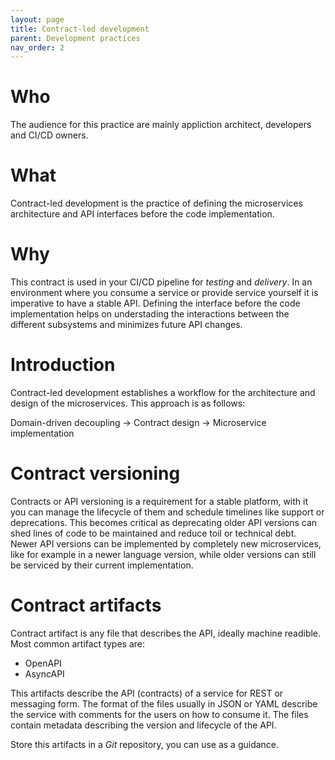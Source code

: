 ```yaml
---
layout: page
title: Contract-led development
parent: Development practices
nav_order: 2
---
```


# Who
The audience for this practice are mainly appliction architect, developers and CI/CD owners.

# What
Contract-led development is the practice of defining the microservices architecture and API interfaces before the code implementation.

# Why
This contract is used in your CI/CD pipeline for *testing* and *delivery*. In an environment where you consume a service or provide service yourself it is imperative to have a stable API. Defining the interface before the code implementation helps on understading the interactions between the different subsystems and minimizes future API changes.

# Introduction
Contract-led development establishes a workflow for the architecture and design of the microservices. This approach is as follows:

Domain-driven decoupling -> Contract design -> Microservice implementation

# Contract versioning
Contracts or API versioning is a requirement for a stable platform, with it you can manage the lifecycle of them and schedule timelines like support or deprecations. This becomes critical as deprecating older API versions can shed lines of code to be maintained and reduce toil or technical debt. Newer API versions can be implemented by completely new microservices, like for example in a newer language version, while older versions can still be serviced by their current implementation.

# Contract artifacts
Contract artifact is any file that describes the API, ideally machine readible. Most common artifact types are:
- OpenAPI
- AsyncAPI

This artifacts describe the API (contracts) of a service for REST or messaging form. The format of the files usually in JSON or YAML describe the service with comments for the users on how to consume it. The files contain metadata describing the version and lifecycle of the API.

Store this artifacts in a *Git* repository, you can use <example> as a guidance.